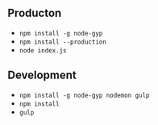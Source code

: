 ## Producton

- `npm install -g node-gyp`
- `npm install --production`
- `node index.js`

## Development

- `npm install -g node-gyp nodemon gulp`
- `npm install`
- `gulp`